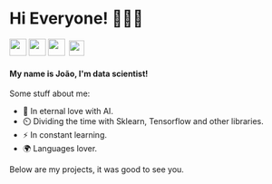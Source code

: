# Hi Everyone! 👨🏽‍💻

<a href="https://github.com/lejoaoconte" target="_blank"><img width="30px" src="https://lejoaoconte.github.io/imagens/github.png"></a>
<a href="https://linkedin.com/in/lejoaoconte" target="_blank"><img width="30px" src="https://lejoaoconte.github.io/imagens/linkedin.png"></a>
<a href="https://instagram.com/lejoaoconte" target="_blank"><img width="30px" src="https://lejoaoconte.github.io/imagens/instagram.png"></a>
<a href="https://medium.com/@lejoaoconte" target="_blank"><img style="margin-top: 3px; margin-left: 3px;" width="27px" src="https://lejoaoconte.github.io/imagens/medium.png"></a>

#### My name is João, I'm data scientist!
Some stuff about me:

* 💜 In eternal love with AI.
* ⏲️ Dividing the time with Sklearn, Tensorflow and other libraries.
* ⚡ In constant learning.
* 🌍 Languages lover.

Below are my projects, it was good to see you.
